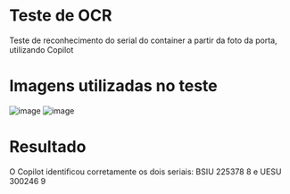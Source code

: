 # Teste de OCR
Teste de reconhecimento do serial do container a partir da foto da porta, utilizando Copilot

# Imagens utilizadas no teste
![image](https://github.com/user-attachments/assets/cb2bf200-e518-4c91-85d4-23bb62e887bd)
![image](https://github.com/user-attachments/assets/f0e3343e-a255-4795-9183-eadf2f09982a)


# Resultado
O Copilot identificou corretamente os dois seriais:
BSIU 225378 8 e UESU 300246 9
